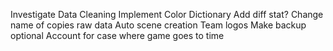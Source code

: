 Investigate Data Cleaning 
Implement Color Dictionary 
Add diff stat? 
Change name of copies raw data
Auto scene creation
Team logos
Make backup optional
Account for case where game goes to time